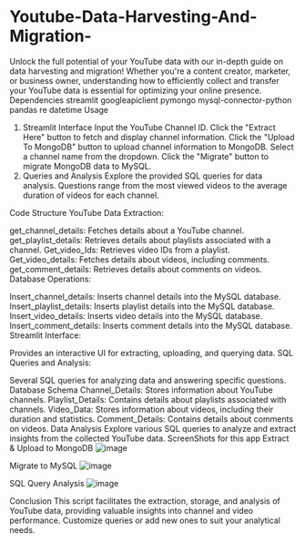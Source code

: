 # Youtube-Data-Harvesting-And-Migration-
Unlock the full potential of your YouTube data with our in-depth guide on data harvesting and migration! Whether you're a content creator, marketer, or business owner, understanding how to efficiently collect and transfer your YouTube data is essential for optimizing your online presence.
Dependencies
streamlit
googleapiclient
pymongo
mysql-connector-python
pandas
re
datetime
Usage
1. Streamlit Interface
Input the YouTube Channel ID.
Click the "Extract Here" button to fetch and display channel information.
Click the "Upload To MongoDB" button to upload channel information to MongoDB.
Select a channel name from the dropdown.
Click the "Migrate" button to migrate MongoDB data to MySQL.
2. Queries and Analysis
Explore the provided SQL queries for data analysis. Questions range from the most viewed videos to the average duration of videos for each channel.

Code Structure
YouTube Data Extraction:

get_channel_details: Fetches details about a YouTube channel.
get_playlist_details: Retrieves details about playlists associated with a channel.
Get_video_Ids: Retrieves video IDs from a playlist.
Get_video_details: Fetches details about videos, including comments.
get_comment_details: Retrieves details about comments on videos.
Database Operations:

Insert_channel_details: Inserts channel details into the MySQL database.
Insert_playlist_details: Inserts playlist details into the MySQL database.
Insert_video_details: Inserts video details into the MySQL database.
Insert_comment_details: Inserts comment details into the MySQL database.
Streamlit Interface:

Provides an interactive UI for extracting, uploading, and querying data.
SQL Queries and Analysis:

Several SQL queries for analyzing data and answering specific questions.
Database Schema
Channel_Details: Stores information about YouTube channels.
Playlist_Details: Contains details about playlists associated with channels.
Video_Data: Stores information about videos, including their duration and statistics.
Comment_Details: Contains details about comments on videos.
Data Analysis
Explore various SQL queries to analyze and extract insights from the collected YouTube data.
ScreenShots for this app
Extract & Upload to MongoDB
![image](https://github.com/chandrika0918/Youtube-Data-Harvesting-And-Migration-/assets/143815211/1f80bc89-a016-4be8-b402-c5bffe52a42e)

Migrate to MySQL
![image](https://github.com/chandrika0918/Youtube-Data-Harvesting-And-Migration-/assets/143815211/145dbd12-aab9-4fab-8115-7f932cf80b9d)

SQL Query Analysis
![image](https://github.com/chandrika0918/Youtube-Data-Harvesting-And-Migration-/assets/143815211/d30a5fb2-e55a-42ce-b92a-4b24e1ab6673)

Conclusion
This script facilitates the extraction, storage, and analysis of YouTube data, providing valuable insights into channel and video performance. Customize queries or add new ones to suit your analytical needs.
 
